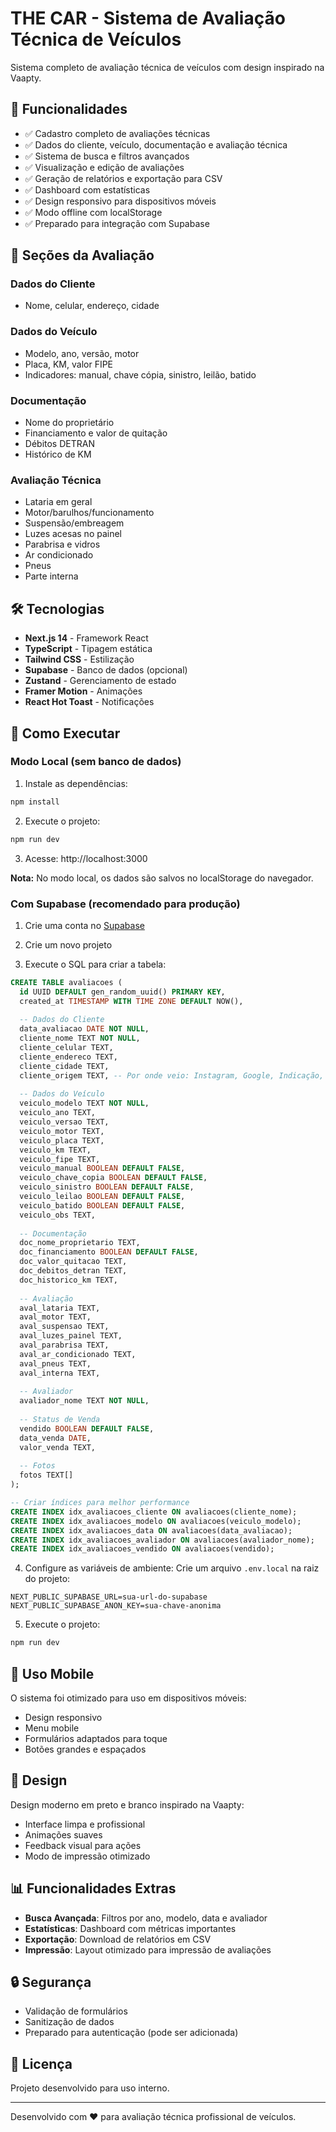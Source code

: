 # THE CAR - Sistema de Avaliação Técnica de Veículos

Sistema completo de avaliação técnica de veículos com design inspirado na Vaapty.

## 🚀 Funcionalidades

- ✅ Cadastro completo de avaliações técnicas
- ✅ Dados do cliente, veículo, documentação e avaliação técnica
- ✅ Sistema de busca e filtros avançados
- ✅ Visualização e edição de avaliações
- ✅ Geração de relatórios e exportação para CSV
- ✅ Dashboard com estatísticas
- ✅ Design responsivo para dispositivos móveis
- ✅ Modo offline com localStorage
- ✅ Preparado para integração com Supabase

## 📱 Seções da Avaliação

### Dados do Cliente
- Nome, celular, endereço, cidade

### Dados do Veículo
- Modelo, ano, versão, motor
- Placa, KM, valor FIPE
- Indicadores: manual, chave cópia, sinistro, leilão, batido

### Documentação
- Nome do proprietário
- Financiamento e valor de quitação
- Débitos DETRAN
- Histórico de KM

### Avaliação Técnica
- Lataria em geral
- Motor/barulhos/funcionamento
- Suspensão/embreagem
- Luzes acesas no painel
- Parabrisa e vidros
- Ar condicionado
- Pneus
- Parte interna

## 🛠️ Tecnologias

- **Next.js 14** - Framework React
- **TypeScript** - Tipagem estática
- **Tailwind CSS** - Estilização
- **Supabase** - Banco de dados (opcional)
- **Zustand** - Gerenciamento de estado
- **Framer Motion** - Animações
- **React Hot Toast** - Notificações

## 🚀 Como Executar

### Modo Local (sem banco de dados)

1. Instale as dependências:
```bash
npm install
```

2. Execute o projeto:
```bash
npm run dev
```

3. Acesse: http://localhost:3000

**Nota:** No modo local, os dados são salvos no localStorage do navegador.

### Com Supabase (recomendado para produção)

1. Crie uma conta no [Supabase](https://supabase.com)

2. Crie um novo projeto

3. Execute o SQL para criar a tabela:
```sql
CREATE TABLE avaliacoes (
  id UUID DEFAULT gen_random_uuid() PRIMARY KEY,
  created_at TIMESTAMP WITH TIME ZONE DEFAULT NOW(),
  
  -- Dados do Cliente
  data_avaliacao DATE NOT NULL,
  cliente_nome TEXT NOT NULL,
  cliente_celular TEXT,
  cliente_endereco TEXT,
  cliente_cidade TEXT,
  cliente_origem TEXT, -- Por onde veio: Instagram, Google, Indicação, Outros
  
  -- Dados do Veículo
  veiculo_modelo TEXT NOT NULL,
  veiculo_ano TEXT,
  veiculo_versao TEXT,
  veiculo_motor TEXT,
  veiculo_placa TEXT,
  veiculo_km TEXT,
  veiculo_fipe TEXT,
  veiculo_manual BOOLEAN DEFAULT FALSE,
  veiculo_chave_copia BOOLEAN DEFAULT FALSE,
  veiculo_sinistro BOOLEAN DEFAULT FALSE,
  veiculo_leilao BOOLEAN DEFAULT FALSE,
  veiculo_batido BOOLEAN DEFAULT FALSE,
  veiculo_obs TEXT,
  
  -- Documentação
  doc_nome_proprietario TEXT,
  doc_financiamento BOOLEAN DEFAULT FALSE,
  doc_valor_quitacao TEXT,
  doc_debitos_detran TEXT,
  doc_historico_km TEXT,
  
  -- Avaliação
  aval_lataria TEXT,
  aval_motor TEXT,
  aval_suspensao TEXT,
  aval_luzes_painel TEXT,
  aval_parabrisa TEXT,
  aval_ar_condicionado TEXT,
  aval_pneus TEXT,
  aval_interna TEXT,
  
  -- Avaliador
  avaliador_nome TEXT NOT NULL,
  
  -- Status de Venda
  vendido BOOLEAN DEFAULT FALSE,
  data_venda DATE,
  valor_venda TEXT,
  
  -- Fotos
  fotos TEXT[]
);

-- Criar índices para melhor performance
CREATE INDEX idx_avaliacoes_cliente ON avaliacoes(cliente_nome);
CREATE INDEX idx_avaliacoes_modelo ON avaliacoes(veiculo_modelo);
CREATE INDEX idx_avaliacoes_data ON avaliacoes(data_avaliacao);
CREATE INDEX idx_avaliacoes_avaliador ON avaliacoes(avaliador_nome);
CREATE INDEX idx_avaliacoes_vendido ON avaliacoes(vendido);
```

4. Configure as variáveis de ambiente:
Crie um arquivo `.env.local` na raiz do projeto:
```env
NEXT_PUBLIC_SUPABASE_URL=sua-url-do-supabase
NEXT_PUBLIC_SUPABASE_ANON_KEY=sua-chave-anonima
```

5. Execute o projeto:
```bash
npm run dev
```

## 📱 Uso Mobile

O sistema foi otimizado para uso em dispositivos móveis:
- Design responsivo
- Menu mobile
- Formulários adaptados para toque
- Botões grandes e espaçados

## 🎨 Design

Design moderno em preto e branco inspirado na Vaapty:
- Interface limpa e profissional
- Animações suaves
- Feedback visual para ações
- Modo de impressão otimizado

## 📊 Funcionalidades Extras

- **Busca Avançada**: Filtros por ano, modelo, data e avaliador
- **Estatísticas**: Dashboard com métricas importantes
- **Exportação**: Download de relatórios em CSV
- **Impressão**: Layout otimizado para impressão de avaliações

## 🔒 Segurança

- Validação de formulários
- Sanitização de dados
- Preparado para autenticação (pode ser adicionada)

## 📝 Licença

Projeto desenvolvido para uso interno.

---

Desenvolvido com ❤️ para avaliação técnica profissional de veículos.